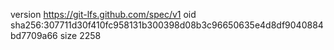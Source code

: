 version https://git-lfs.github.com/spec/v1
oid sha256:307711d30f410fc958131b300398d08b3c96650635e4d8df9040884bd7709a66
size 2258
